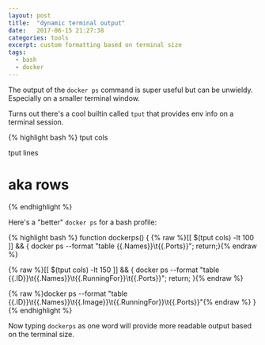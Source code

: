 ```yaml
---
layout: post
title:  "dynamic terminal output"
date:   2017-06-15 21:27:38
categories: tools
excerpt: custom formatting based on terminal size
tags:
  - bash
  - docker
---
```


The output of the `docker ps` command is super useful but can be unwieldy.  Especially on a smaller terminal window.

Turns out there's a cool builtin called `tput` that provides env info on a terminal session.

{% highlight bash %}
tput cols

tput lines
# aka rows
{% endhighlight %}

Here's a "better" `docker ps` for a bash profile:

{% highlight bash %}
function dockerps() {
  {% raw %}[[ $(tput cols) -lt 100 ]] && { docker ps --format "table {{.Names}}\t{{.Ports}}"; return;}{% endraw %}

  {% raw %}[[ $(tput cols) -lt 150 ]] && { docker ps --format "table {{.ID}}\t{{.Names}}\t{{.RunningFor}}\t{{.Ports}}"; return; }{% endraw %}

  {% raw %}docker ps --format "table {{.ID}}\t{{.Names}}\t{{.Image}}\t{{.RunningFor}}\t{{.Ports}}"{% endraw %}
}
{% endhighlight %}

Now typing `dockerps` as one word will provide more readable output based on the terminal size.
